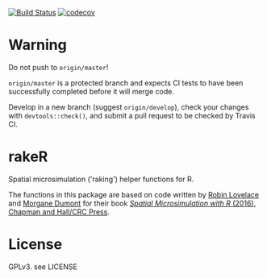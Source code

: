 [![Build Status](https://travis-ci.org/philmikejones/rakeR.svg?branch=master)](https://travis-ci.org/philmikejones/rakeR)
[![codecov](https://codecov.io/gh/philmikejones/rakeR/branch/master/graph/badge.svg)](https://codecov.io/gh/philmikejones/rakeR)

Warning
=======

Do not push to `origin/master`!

`origin/master` is a protected branch and expects CI tests to have been successfully completed before it will merge code.

Develop in a new branch (suggest `origin/develop`), check your changes with `devtools::check()`, and submit a pull request to be checked by Travis CI.


rakeR
=====

Spatial microsimulation ('raking') helper functions for R.

The functions in this package are based on code written by [Robin Lovelace](https://github.com/Robinlovelace) and [Morgane Dumont](https://github.com/modumont) for their book [*Spatial Microsimulation with R* (2016), Chapman and Hall/CRC Press](https://www.crcpress.com/Spatial-Microsimulation-with-R/Lovelace-Dumont/p/book/9781498711548).


License
=======

GPLv3. see LICENSE

